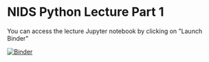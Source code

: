 # NIDS Python Lecture Part 1
You can access the lecture Jupyter notebook by clicking on "Launch Binder"

[![Binder](https://mybinder.org/badge_logo.svg)](https://mybinder.org/v2/gh/NIDS2020-instructor/python-part1/HEAD?filepath=python_part1.ipynb)
